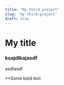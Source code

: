 ```yaml
---
title: "My third project"
slug: 'my-third-project'
draft: true
---
```


# My title


### ksajdlkajasdf

asdfasdf

**Some bold text